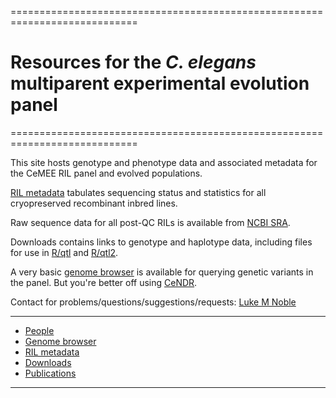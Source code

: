============================================================================  
# Resources for the *C. elegans* multiparent experimental evolution panel
============================================================================  
       
This site hosts genotype and phenotype data and associated metadata for the CeMEE RIL panel and evolved populations.

[RIL metadata](https://lukemn.github.io/cemee/pages/rilMeta.html) tabulates sequencing status and statistics for all cryopreserved recombinant inbred lines.

Raw sequence data for all post-QC RILs is available from [NCBI SRA](https://www.ncbi.nlm.nih.gov/bioproject/PRJNA557613/).

Downloads contains links to genotype and haplotype data, including files for use in [R/qtl](http://www.rqtl.org/) and [R/qtl2](https://kbroman.org/qtl2/). 

A very basic [genome browser](https://lukemn.github.io/cemee_jbrowse) is available for querying genetic variants in the panel. But you're better off using [CeNDR](https://elegansvariation.org/data/browser). 

Contact for problems/questions/suggestions/requests: [Luke M Noble](email:luke.noble@gmail.com)

---
- [People](pages/people.html)
- [Genome browser](https://lukemn.github.io/cemee_jbrowse)
- [RIL metadata](pages/rilMeta.html)
- [Downloads](pages/Download.html)
- [Publications](pages/publications.html)
---



